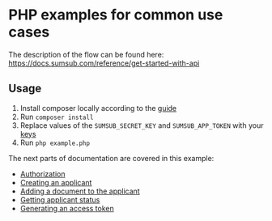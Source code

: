 # PHP examples for common use cases

The description of the flow can be found here: https://docs.sumsub.com/reference/get-started-with-api

## Usage
1. Install composer locally according to the [guide](https://getcomposer.org/download/)
2. Run `composer install`
3. Replace values of the `SUMSUB_SECRET_KEY` and `SUMSUB_APP_TOKEN` with your [keys](https://docs.sumsub.com/reference/authentication)
4. Run `php example.php`

The next parts of documentation are covered in this example:

* [Authorization](https://docs.sumsub.com/reference/authentication)
* [Creating an applicant](https://docs.sumsub.com/reference/create-applicant)
* [Adding a document to the applicant](https://docs.sumsub.com/reference/add-id-documents)
* [Getting applicant status](https://docs.sumsub.com/reference/get-applicant-verification-steps-status)
* [Generating an access token](https://docs.sumsub.com/reference/generate-access-token-query)
